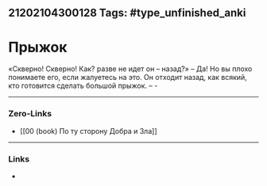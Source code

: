 21202104300128
Tags: #type_unfinished_anki
---
# Прыжок

«Скверно! Скверно! Как? разве не идет он – назад?» – Да! Но вы плохо понимаете его, если жалуетесь на это. Он отходит назад, как всякий, кто готовится сделать большой прыжок. – -

---
### Zero-Links
- [[00 (book) По ту сторону Добра и Зла]]
---
### Links
-